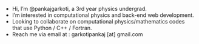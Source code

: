 - Hi, I’m @pankajgarkoti, a 3rd year physics undergrad.
- I’m interested in computational physics and back-end web development.
- Looking to collaborate on computational physics/mathematics codes that use Python / C++ / Fortran.
- Reach me via email at : garkotipankaj [at] gmail.com
